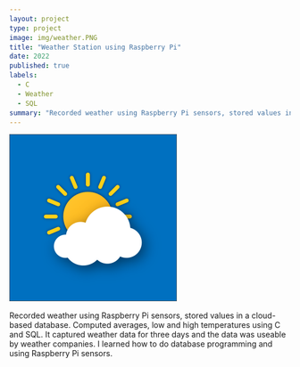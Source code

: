 ```yaml
---
layout: project
type: project
image: img/weather.PNG
title: "Weather Station using Raspberry Pi"
date: 2022
published: true
labels:
  - C
  - Weather
  - SQL
summary: "Recorded weather using Raspberry Pi sensors, stored values in a cloud-based database."
---
```


<img class="img-fluid" src="../img/weather.PNG">

Recorded weather using Raspberry Pi sensors, stored values in a cloud-based database. Computed averages, low and high temperatures using C and SQL. It captured weather data for three days and the data was useable by weather companies. I learned how to do database programming and using Raspberry Pi sensors. 
